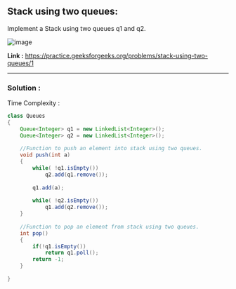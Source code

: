 ## Stack using two queues:
Implement a Stack using two queues q1 and q2.

![image](https://user-images.githubusercontent.com/23376002/158067513-e6d70dcf-6aba-4a09-8bb3-8bf875fdad98.png)

**Link :** https://practice.geeksforgeeks.org/problems/stack-using-two-queues/1


--------------------------------------------------------------------------------------------------------------------------------------------------


### Solution :

Time Complexity :


```java
class Queues
{
    Queue<Integer> q1 = new LinkedList<Integer>();
    Queue<Integer> q2 = new LinkedList<Integer>();
    
    //Function to push an element into stack using two queues.
    void push(int a)
    {
	    while( !q1.isEmpty())
	        q2.add(q1.remove());
	        
	    q1.add(a);
	    
	    while( !q2.isEmpty())
	        q1.add(q2.remove());
    }
    
    //Function to pop an element from stack using two queues. 
    int pop()
    {
        if(!q1.isEmpty())
	        return q1.poll();
	    return -1;
    }
	
}
```



